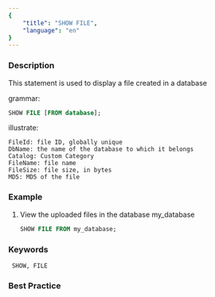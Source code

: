 ```yaml
---
{
    "title": "SHOW FILE",
    "language": "en"
}
---
```


<!--
Licensed to the Apache Software Foundation (ASF) under one
or more contributor license agreements.  See the NOTICE file
distributed with this work for additional information
regarding copyright ownership.  The ASF licenses this file
to you under the Apache License, Version 2.0 (the
"License"); you may not use this file except in compliance
with the License.  You may obtain a copy of the License at

  http://www.apache.org/licenses/LICENSE-2.0

Unless required by applicable law or agreed to in writing,
software distributed under the License is distributed on an
"AS IS" BASIS, WITHOUT WARRANTIES OR CONDITIONS OF ANY
KIND, either express or implied.  See the License for the
specific language governing permissions and limitations
under the License.
-->


### Description

This statement is used to display a file created in a database

grammar:

```sql
SHOW FILE [FROM database];
```

illustrate:

```text
FileId: file ID, globally unique
DbName: the name of the database to which it belongs
Catalog: Custom Category
FileName: file name
FileSize: file size, in bytes
MD5: MD5 of the file
```

### Example

1. View the uploaded files in the database my_database

     ```sql
     SHOW FILE FROM my_database;
     ```

### Keywords

     SHOW, FILE

### Best Practice